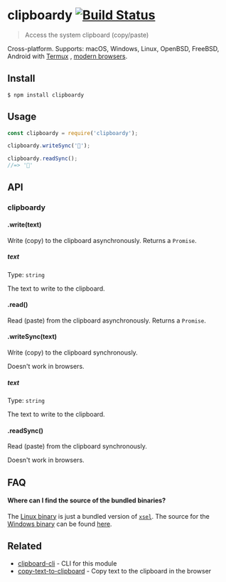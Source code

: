 # clipboardy [![Build Status](https://travis-ci.org/sindresorhus/clipboardy.svg?branch=master)](https://travis-ci.org/sindresorhus/clipboardy)

> Access the system clipboard (copy/paste)

Cross-platform. Supports: macOS, Windows, Linux, OpenBSD, FreeBSD, Android with [Termux](https://termux.com/)
, [modern browsers](https://developer.mozilla.org/en-US/docs/Web/API/Clipboard_API#Browser_compatibility).

## Install

```
$ npm install clipboardy
```

## Usage

```js
const clipboardy = require('clipboardy');

clipboardy.writeSync('🦄');

clipboardy.readSync();
//=> '🦄'
```

## API

### clipboardy

#### .write(text)

Write (copy) to the clipboard asynchronously. Returns a `Promise`.

##### text

Type: `string`

The text to write to the clipboard.

#### .read()

Read (paste) from the clipboard asynchronously. Returns a `Promise`.

#### .writeSync(text)

Write (copy) to the clipboard synchronously.

Doesn't work in browsers.

##### text

Type: `string`

The text to write to the clipboard.

#### .readSync()

Read (paste) from the clipboard synchronously.

Doesn't work in browsers.

## FAQ

#### Where can I find the source of the bundled binaries?

The [Linux binary](https://github.com/sindresorhus/clipboardy/blob/master/fallbacks/linux/xsel) is just a bundled
version of [`xsel`](https://linux.die.net/man/1/xsel). The source for
the [Windows binary](https://github.com/sindresorhus/clipboardy/blob/master/fallbacks/windows/clipboard_x86_64.exe) can
be found [here](https://github.com/sindresorhus/win-clipboard).

## Related

- [clipboard-cli](https://github.com/sindresorhus/clipboard-cli) - CLI for this module
- [copy-text-to-clipboard](https://github.com/sindresorhus/copy-text-to-clipboard) - Copy text to the clipboard in the
  browser
